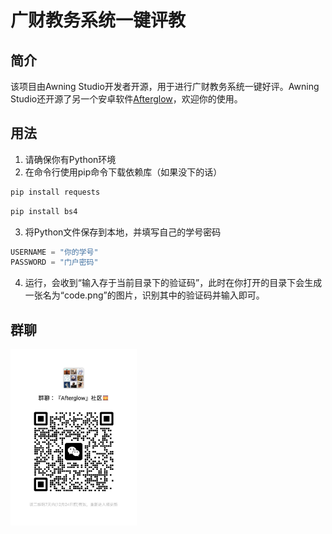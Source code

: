 # 广财教务系统一键评教

## 简介
该项目由Awning Studio开发者开源，用于进行广财教务系统一键好评。Awning Studio还开源了另一个安卓软件[Afterglow](https://github.com/Awning-Studio/Afterglow)，欢迎你的使用。

## 用法
1. 请确保你有Python环境
2. 在命令行使用pip命令下载依赖库（如果没下的话）
```python
pip install requests
```
```python
pip install bs4
```
3. 将Python文件保存到本地，并填写自己的学号密码
```python
USERNAME = "你的学号"
PASSWORD = "门户密码"
```
4. 运行，会收到“输入存于当前目录下的验证码”，此时在你打开的目录下会生成一张名为“code.png”的图片，识别其中的验证码并输入即可。

## 群聊
<img src="/readme/Afterglow Group.jpg" style="width: 40%" />
